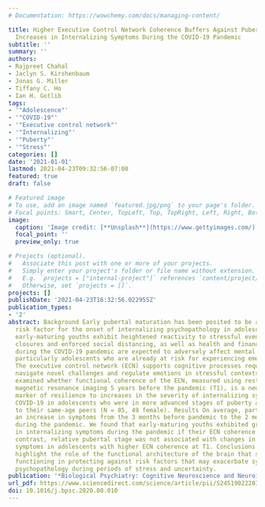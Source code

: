 ```yaml
---
# Documentation: https://wowchemy.com/docs/managing-content/

title: Higher Executive Control Network Coherence Buffers Against Puberty-Related
  Increases in Internalizing Symptoms During the COVID-19 Pandemic
subtitle: ''
summary: ''
authors:
- Rajpreet Chahal
- Jaclyn S. Kirshenbaum
- Jonas G. Miller
- Tiffany C. Ho
- Ian H. Gotlib
tags:
- '"Adolescence"'
- '"COVID-19"'
- '"Executive control network"'
- '"Internalizing"'
- '"Puberty"'
- '"Stress"'
categories: []
date: '2021-01-01'
lastmod: 2021-04-23T09:32:56-07:00
featured: true
draft: false

# Featured image
# To use, add an image named `featured.jpg/png` to your page's folder.
# Focal points: Smart, Center, TopLeft, Top, TopRight, Left, Right, BottomLeft, Bottom, BottomRight.
image:
  caption: 'Image credit: [**Unsplash**](https://www.gettyimages.com/)'
  focal_point: ''
  preview_only: true

# Projects (optional).
#   Associate this post with one or more of your projects.
#   Simply enter your project's folder or file name without extension.
#   E.g. `projects = ["internal-project"]` references `content/project/deep-learning/index.md`.
#   Otherwise, set `projects = []`.
projects: []
publishDate: '2021-04-23T16:32:56.022955Z'
publication_types:
- '2'
abstract: Background Early pubertal maturation has been posited to be a biopsychosocial
  risk factor for the onset of internalizing psychopathology in adolescence; further,
  early-maturing youths exhibit heightened reactivity to stressful events. School
  closures and enforced social distancing, as well as health and financial uncertainties,
  during the COVID-19 pandemic are expected to adversely affect mental health in youths,
  particularly adolescents who are already at risk for experiencing emotional difficulties.
  The executive control network (ECN) supports cognitive processes required to successfully
  navigate novel challenges and regulate emotions in stressful contexts. Methods We
  examined whether functional coherence of the ECN, measured using resting-state functional
  magnetic resonance imaging 5 years before the pandemic (T1), is a neurobiological
  marker of resilience to increases in the severity of internalizing symptoms during
  COVID-19 in adolescents who were in more advanced stages of puberty at T1 relative
  to their same-age peers (N = 85, 49 female). Results On average, participants reported
  an increase in symptoms from the 3 months before pandemic to the 2 most recent weeks
  during the pandemic. We found that early-maturing youths exhibited greater increases
  in internalizing symptoms during the pandemic if their ECN coherence was low; in
  contrast, relative pubertal stage was not associated with changes in internalizing
  symptoms in adolescents with higher ECN coherence at T1. Conclusions These findings
  highlight the role of the functional architecture of the brain that supports executive
  functioning in protecting against risk factors that may exacerbate symptoms of internalizing
  psychopathology during periods of stress and uncertainty.
publication: '*Biological Psychiatry: Cognitive Neuroscience and Neuroimaging*'
url_pdf: https://www.sciencedirect.com/science/article/pii/S2451902220302457
doi: 10.1016/j.bpsc.2020.08.010
---
```

